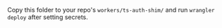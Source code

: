 Copy this folder to your repo's `workers/ts-auth-shim/` and run `wrangler deploy` after setting secrets.